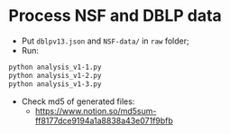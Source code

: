 # Process NSF and DBLP data

- Put `dblpv13.json` and `NSF-data/` in `raw` folder;
- Run:
```bash
python analysis_v1-1.py
python analysis_v1-2.py
python analysis_v1-3.py
```
- Check md5 of generated files:
  - https://www.notion.so/md5sum-ff8177dce9194a1a8838a43e071f9bfb
